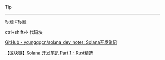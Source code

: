 > [!TIP]
>
> ------
>
> 标题 #标题
>
> ctrl+shift+k 代码块

[GitHub - youngqqcn/solana_dev_notes: Solana开发笔记](https://github.com/youngqqcn/solana_dev_notes)

[【区块链】Solana 开发笔记 Part 1 - Rust精选](https://rustmagazine.github.io/rust_magazine_2021/chapter_10/solana-learn-part1.html)

